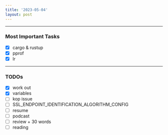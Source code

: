 ```yaml
---
title: '2023-05-04'
layout: post
---
```


---

### Most Important Tasks

- [x] cargo & rustup
- [x] pprof
- [x] lr

---

### TODOs

- [x] work out
- [x] variables
- [ ] kop issue
- [ ] SSL_ENDPOINT_IDENTIFICATION_ALGORITHM_CONFIG
- [ ] resume
- [ ] podcast
- [ ] review + 30 words
- [ ] reading
